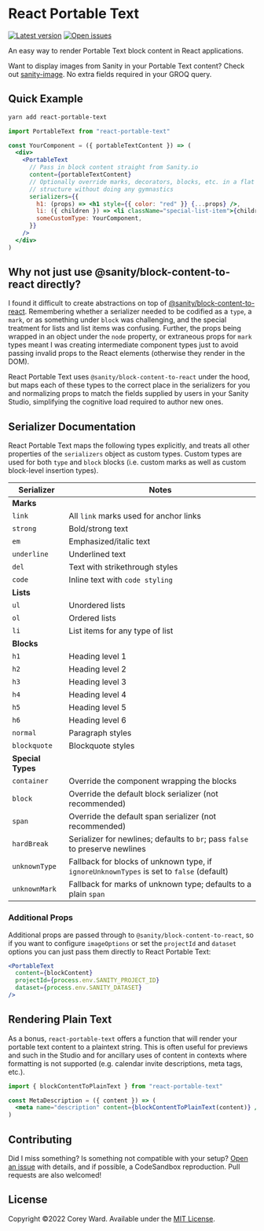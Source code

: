 # React Portable Text

[![Latest version](https://img.shields.io/npm/v/react-portable-text?label=version&color=brightGreen&logo=npm)](https://www.npmjs.com/package/react-portable-text)
[![Open issues](https://img.shields.io/github/issues/coreyward/react-portable-text)](https://github.com/coreyward/react-portable-text/issues)

An easy way to render Portable Text block content in React applications.

Want to display images from Sanity in your Portable Text content? Check out
[sanity-image](https://github.com/coreyward/sanity-image). No extra fields
required in your GROQ query.

## Quick Example

```sh
yarn add react-portable-text
```

```jsx
import PortableText from "react-portable-text"

const YourComponent = ({ portableTextContent }) => (
  <div>
    <PortableText
      // Pass in block content straight from Sanity.io
      content={portableTextContent}
      // Optionally override marks, decorators, blocks, etc. in a flat
      // structure without doing any gymnastics
      serializers={{
        h1: (props) => <h1 style={{ color: "red" }} {...props} />,
        li: ({ children }) => <li className="special-list-item">{children}</li>,
        someCustomType: YourComponent,
      }}
    />
  </div>
)
```

## Why not just use @sanity/block-content-to-react directly?

I found it difficult to create abstractions on top of
[@sanity/block-content-to-react](https://github.com/sanity-io/block-content-to-react).
Remembering whether a serializer needed to be codified as a `type`, a `mark`, or
as something under `block` was challenging, and the special treatment for lists
and list items was confusing. Further, the props being wrapped in an object
under the `node` property, or extraneous props for `mark` types meant I was
creating intermediate component types just to avoid passing invalid props to the
React elements (otherwise they render in the DOM).

React Portable Text uses `@sanity/block-content-to-react` under the hood, but
maps each of these types to the correct place in the serializers for you and
normalizing props to match the fields supplied by users in your Sanity Studio,
simplifying the cognitive load required to author new ones.

## Serializer Documentation

React Portable Text maps the following types explicitly, and treats all other
properties of the `serializers` object as custom types. Custom types are used
for both `type` and `block` blocks (i.e. custom marks as well as custom
block-level insertion types).

| Serializer        | Notes                                                                                    |
| ----------------- | ---------------------------------------------------------------------------------------- |
| **Marks**         |
| `link`            | All `link` marks used for anchor links                                                   |
| `strong`          | Bold/strong text                                                                         |
| `em`              | Emphasized/italic text                                                                   |
| `underline`       | Underlined text                                                                          |
| `del`             | Text with strikethrough styles                                                           |
| `code`            | Inline text with `code styling`                                                          |
| **Lists**         |
| `ul`              | Unordered lists                                                                          |
| `ol`              | Ordered lists                                                                            |
| `li`              | List items for any type of list                                                          |
| **Blocks**        |
| `h1`              | Heading level 1                                                                          |
| `h2`              | Heading level 2                                                                          |
| `h3`              | Heading level 3                                                                          |
| `h4`              | Heading level 4                                                                          |
| `h5`              | Heading level 5                                                                          |
| `h6`              | Heading level 6                                                                          |
| `normal`          | Paragraph styles                                                                         |
| `blockquote`      | Blockquote styles                                                                        |
| **Special Types** |                                                                                          |
| `container`       | Override the component wrapping the blocks                                               |
| `block`           | Override the default block serializer (not recommended)                                  |
| `span`            | Override the default span serializer (not recommended)                                   |
| `hardBreak`       | Serializer for newlines; defaults to `br`; pass `false` to preserve newlines             |
| `unknownType`     | Fallback for blocks of unknown type, if `ignoreUnknownTypes` is set to `false` (default) |
| `unknownMark`     | Fallback for marks of unknown type; defaults to a plain `span`                           |

### Additional Props

Additional props are passed through to `@sanity/block-content-to-react`, so if
you want to configure `imageOptions` or set the `projectId` and `dataset`
options you can just pass them directly to React Portable Text:

```jsx
<PortableText
  content={blockContent}
  projectId={process.env.SANITY_PROJECT_ID}
  dataset={process.env.SANITY_DATASET}
/>
```

## Rendering Plain Text

As a bonus, `react-portable-text` offers a function that will render your
portable text content to a plaintext string. This is often useful for previews
and such in the Studio and for ancillary uses of content in contexts where
formatting is not supported (e.g. calendar invite descriptions, meta tags,
etc.).

```jsx
import { blockContentToPlainText } from "react-portable-text"

const MetaDescription = ({ content }) => (
  <meta name="description" content={blockContentToPlainText(content)} />
)
```

## Contributing

Did I miss something? Is something not compatible with your setup?
[Open an issue](https://github.com/coreyward/react-portable-text/issues/new)
with details, and if possible, a CodeSandbox reproduction. Pull requests are
also welcomed!

## License

Copyright ©2022 Corey Ward. Available under the
[MIT License](https://github.com/coreyward/react-portable-text/blob/master/LICENSE).
